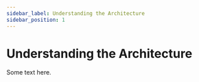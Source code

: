 ```yaml
---
sidebar_label: Understanding the Architecture
sidebar_position: 1
---
```


# Understanding the Architecture

Some text here.